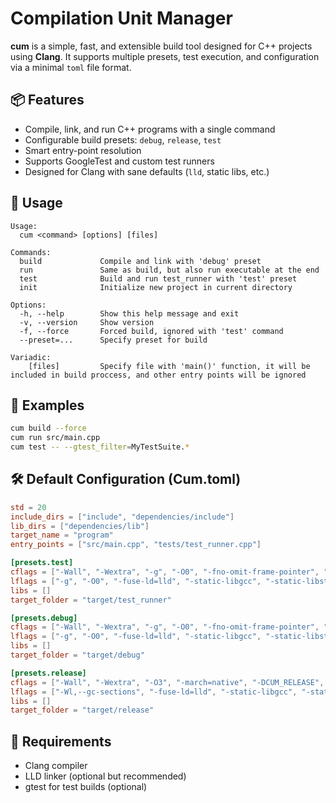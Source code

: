 # Compilation Unit Manager
**cum** is a simple, fast, and extensible build tool designed for C++ projects using **Clang**. It supports multiple presets, test execution, and configuration via a minimal `toml` file format.
## 📦 Features

- Compile, link, and run C++ programs with a single command
- Configurable build presets: `debug`, `release`, `test`
- Smart entry-point resolution
- Supports GoogleTest and custom test runners
- Designed for Clang with sane defaults (`lld`, static libs, etc.)
## 🧪 Usage
```
Usage:
  cum <command> [options] [files]

Commands:
  build             Compile and link with 'debug' preset
  run               Same as build, but also run executable at the end
  test              Build and run test_runner with 'test' preset
  init              Initialize new project in current directory

Options:
  -h, --help        Show this help message and exit
  -v, --version     Show version
  -f, --force       Forced build, ignored with 'test' command
  --preset=...      Specify preset for build

Variadic:
    [files]         Specify file with 'main()' function, it will be included in build proccess, and other entry points will be ignored
```
## 📌 Examples
```bash
cum build --force
cum run src/main.cpp
cum test -- --gtest_filter=MyTestSuite.*
```
## 🛠 Default Configuration (Cum.toml)
```toml
std = 20
include_dirs = ["include", "dependencies/include"]
lib_dirs = ["dependencies/lib"]
target_name = "program"
entry_points = ["src/main.cpp", "tests/test_runner.cpp"]

[presets.test]
cflags = ["-Wall", "-Wextra", "-g", "-O0", "-fno-omit-frame-pointer", "-DCUM_DEBUG"]
lflags = ["-g", "-O0", "-fuse-ld=lld", "-static-libgcc", "-static-libstdc++"]
libs = []
target_folder = "target/test_runner"

[presets.debug]
cflags = ["-Wall", "-Wextra", "-g", "-O0", "-fno-omit-frame-pointer", "-DCUM_DEBUG"]
lflags = ["-g", "-O0", "-fuse-ld=lld", "-static-libgcc", "-static-libstdc++"]
libs = []
target_folder = "target/debug"

[presets.release]
cflags = ["-Wall", "-Wextra", "-O3", "-march=native", "-DCUM_RELEASE", "-ffunction-sections", "-fdata-sections"]
lflags = ["-Wl,--gc-sections", "-fuse-ld=lld", "-static-libgcc", "-static-libstdc++", "-fvisibility=hidden"]
libs = []
target_folder = "target/release"
```
## 🧰 Requirements
* Clang compiler
* LLD linker (optional but recommended)
* gtest for test builds (optional)
